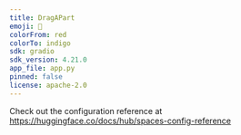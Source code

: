 ```yaml
---
title: DragAPart
emoji: 🏢
colorFrom: red
colorTo: indigo
sdk: gradio
sdk_version: 4.21.0
app_file: app.py
pinned: false
license: apache-2.0
---
```


Check out the configuration reference at https://huggingface.co/docs/hub/spaces-config-reference
